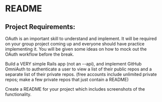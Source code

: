 # README

## Project Requirements:
OAuth is an important skill to understand and implement. It will be required on your group project coming up and everyone should have practice implementing it. You will be given some ideas on how to mock out the OAuth workflow before the break.

Build a VERY simple Rails app (not an --api), and implement GitHub OmniAuth to authenticate a user to view a list of their public repos and a separate list of their private repos. (free accounts include unlimited private repos; make a few private repos that just contain a README)

Create a README for your project which includes screenshots of the functionality.

